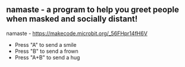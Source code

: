 ## namaste - a program to help you greet people when masked and socially distant!

namaste - https://makecode.microbit.org/_56FHpr14fH6V

* Press "A" to send a smile
* Press "B" to send a frown
* Press "A+B" to send a hug

